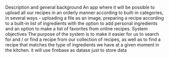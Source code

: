 Description and general background An app where it will be possible to upload all our recipes in an orderly manner according to built-in categories, in several ways - uploading a file as an image, preparing a recipe according to a built-in list of ingredients with the option to add personal ingredients and an option to make a list of favorites from online recipes. System objectives The purpose of the system is to make it easier for us to search for and / or find a recipe from our collection of recipes, as well as to find a recipe that matches the type of ingredients we have at a given moment in the kitchen. it will use firebase as datase just to store data

